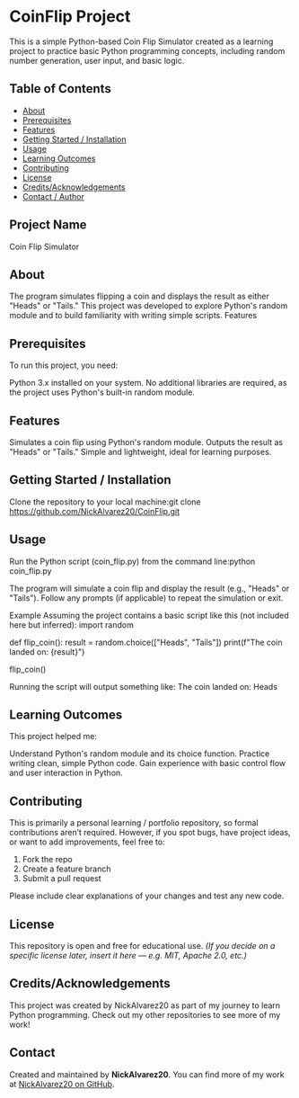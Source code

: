 # CoinFlip Project

This is a simple Python-based Coin Flip Simulator created as a learning project to practice basic Python programming concepts, including random number generation, user input, and basic logic. 

## Table of Contents

- [About](#about)  
- [Prerequisites](#prerequisites)
- [Features](#features) 
- [Getting Started / Installation](#getting-started--installation)  
- [Usage](#usage)   
- [Learning Outcomes](#learning-outcomes)  
- [Contributing](#contributing)  
- [License](#license)
- [Credits/Acknowledgements](#credits--acknowledgements)  
- [Contact / Author](#contact--author)

## Project Name
Coin Flip Simulator

## About
The program simulates flipping a coin and displays the result as either "Heads" or "Tails." This project was developed to explore Python's random module and to build familiarity with writing simple scripts.
Features

## Prerequisites
To run this project, you need:

Python 3.x installed on your system.
No additional libraries are required, as the project uses Python's built-in random module.

## Features
Simulates a coin flip using Python's random module.
Outputs the result as "Heads" or "Tails."
Simple and lightweight, ideal for learning purposes.


## Getting Started / Installation

Clone the repository to your local machine:git clone https://github.com/NickAlvarez20/CoinFlip.git

## Usage

Run the Python script (coin_flip.py) from the command line:python coin_flip.py


The program will simulate a coin flip and display the result (e.g., "Heads" or "Tails").
Follow any prompts (if applicable) to repeat the simulation or exit.

Example
Assuming the project contains a basic script like this (not included here but inferred):
import random

def flip_coin():
    result = random.choice(["Heads", "Tails"])
    print(f"The coin landed on: {result}")

flip_coin()

Running the script will output something like:
The coin landed on: Heads


## Learning Outcomes

This project helped me:

Understand Python's random module and its choice function.
Practice writing clean, simple Python code.
Gain experience with basic control flow and user interaction in Python.

## Contributing
This is primarily a personal learning / portfolio repository, so formal contributions aren’t required. However, if you spot bugs, have project ideas, or want to add improvements, feel free to:

1. Fork the repo
2. Create a feature branch
3. Submit a pull request

Please include clear explanations of your changes and test any new code.

## License

This repository is open and free for educational use.
*(If you decide on a specific license later, insert it here — e.g. MIT, Apache 2.0, etc.)*

## Credits/Acknowledgements

This project was created by NickAlvarez20 as part of my journey to learn Python programming. Check out my other repositories to see more of my work!

## Contact
Created and maintained by **NickAlvarez20**.
You can find more of my work at [NickAlvarez20 on GitHub](https://github.com/NickAlvarez20).
